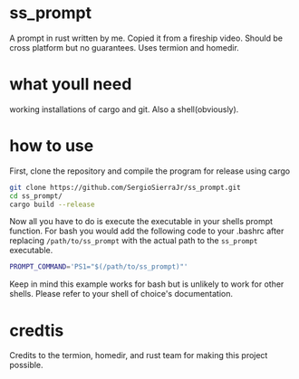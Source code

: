 # ss_prompt
A prompt in rust written by me.  Copied it from a fireship video. Should be cross platform but no guarantees. Uses termion and homedir.
# what youll need
working installations of cargo and git. Also a shell(obviously).
# how to use
First, clone the repository and compile the program for release using cargo
```sh
git clone https://github.com/SergioSierraJr/ss_prompt.git
cd ss_prompt/
cargo build --release
```
Now all you have to do is execute the executable in your shells prompt function. For bash you would add the following code to your .bashrc after replacing `/path/to/ss_prompt` with the actual path to the `ss_prompt` executable.
```sh
PROMPT_COMMAND='PS1="$(/path/to/ss_prompt)"'
```
Keep in mind this example works for bash but is unlikely to work for other shells. Please refer to your shell of choice's documentation.
# credtis
Credits to the termion, homedir, and rust team for making this project possible.
